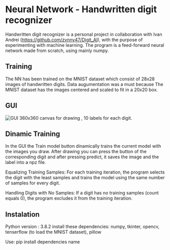 
# Neural Network - Handwritten digit recognizer
Handwritten digit recognizer is a personal project in collaboration with Ivan Andrei (https://github.com/zvnny47/Digit_AI), with the purpose of experimenting with machine learning. The program is a feed-forward neural network made from scratch, using mainly numpy.
## Training  
The NN has been trained on the MNIST dataset which consist of 28x28 images of handwritten digits.
Data augumentation was a must because The MNIST dataset has the images centered and scaled to fit in a 20x20 box.
## GUI
![GUI](https://github.com/Mriuz21/NeuralNetwork-Digit/assets/136023924/bafd9f73-a9a2-4a0b-8666-f03c8c7c3cbf)
360x360 canvas for drawing , 10 labels for each digit.
## Dinamic Training
In the GUI the Train model button dinamically trains the current model with the images you draw. After drawing you can press the button of the corresponding digit and after pressing predict, it saves the image and the label into a npz file.

Equalizing Training Samples:
For each training iteration, the program selects the digit with the least samples and trains the model using the same number of samples for every digit.

Handling Digits with No Samples:
If a digit has no training samples (count equals 0), the program excludes it from the training iteration.
## Instalation
Python version : 3.8.2
install these dependencies:
numpy,
tkinter, opencv, tenserflow (to load the MNIST dataset), pillow

Use: pip install dependencies name

